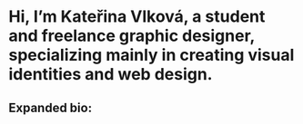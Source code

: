 # Hi, I’m Kateřina Vlková, a student and freelance graphic designer, specializing mainly in creating visual identities and web design.

## Expanded bio:


